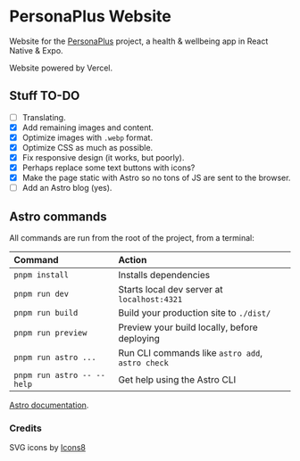 # PersonaPlus Website

Website for the [PersonaPlus](https://github.com/GiveItAPlus/personaplus) project, a health & wellbeing app in React Native & Expo.

Website powered by Vercel.

## Stuff TO-DO

- [ ] Translating.
- [x] Add remaining images and content.
- [x] Optimize images with `.webp` format.
- [x] Optimize CSS as much as possible.
- [x] Fix responsive design (it works, but poorly).
- [x] Perhaps replace some text buttons with icons?
- [x] Make the page static with Astro so no tons of JS are sent to the browser.
- [ ] Add an Astro blog (yes).

## Astro commands

All commands are run from the root of the project, from a terminal:

| Command                    | Action                                           |
| :------------------------- | :----------------------------------------------- |
| `pnpm install`             | Installs dependencies                            |
| `pnpm run dev`             | Starts local dev server at `localhost:4321`      |
| `pnpm run build`           | Build your production site to `./dist/`          |
| `pnpm run preview`         | Preview your build locally, before deploying     |
| `pnpm run astro ...`       | Run CLI commands like `astro add`, `astro check` |
| `pnpm run astro -- --help` | Get help using the Astro CLI                     |

[Astro documentation](https://docs.astro.build).

### Credits

SVG icons by [Icons8](https://icons8.com)
